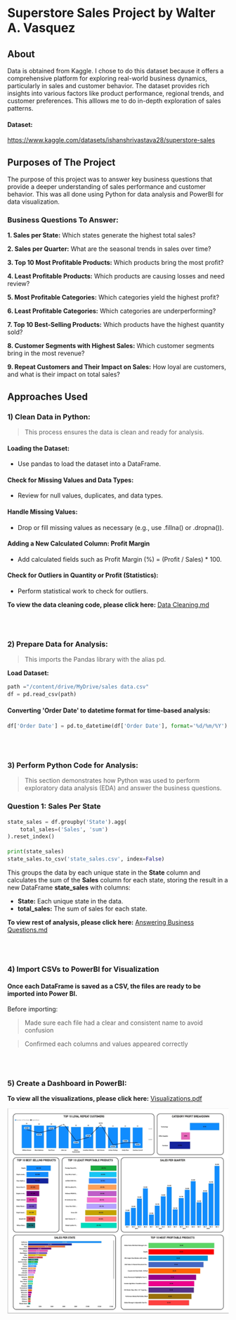 # Superstore Sales Project by Walter A. Vasquez

## About

Data is obtained from Kaggle. I chose to do this dataset because it offers a comprehensive platform for exploring real-world business dynamics, particularly in sales and customer behavior. The dataset provides rich insights into various factors like product performance, regional trends, and customer preferences. This alllows me to do in-depth exploration of sales patterns.


#### Dataset:
https://www.kaggle.com/datasets/ishanshrivastava28/superstore-sales

## Purposes of The Project

The purpose of this project was to answer key business questions that provide a deeper understanding of sales performance and customer behavior. This was all done using Python for data analysis and PowerBI for data visualization.


### Business Questions To Answer:

**1.	Sales per State:** Which states generate the highest total sales?

**2.	Sales per Quarter:** What are the seasonal trends in sales over time?

**3.	Top 10 Most Profitable Products:** Which products bring the most profit?

**4.	Least Profitable Products:** Which products are causing losses and need review?

**5.	Most Profitable Categories:** Which categories yield the highest profit?

**6.	Least Profitable Categories:** Which categories are underperforming?

**7.	Top 10 Best-Selling Products:** Which products have the highest quantity sold?

**8.	Customer Segments with Highest Sales:** Which customer segments bring in the most revenue?

**9.	Repeat Customers and Their Impact on Sales:** How loyal are customers, and what is their impact on total sales?

## Approaches Used

### 1) Clean Data in Python:
> This process ensures the data is clean and ready for analysis.

#### Loading the Dataset:
  -	Use pandas to load the dataset into a DataFrame.
  

#### Check for Missing Values and Data Types:
  -	Review for null values, duplicates, and data types.

#### Handle Missing Values:
  -	Drop or fill missing values as necessary (e.g., use .fillna() or .dropna()).

#### Adding a New Calculated Column: Profit Margin
-	Add calculated fields such as Profit Margin (%) = (Profit / Sales) * 100.

#### Check for Outliers in Quantity or Profit (Statistics): 
- Perform statistical work to check for outliers.



**To view the data cleaning code, please click here:**
[Data Cleaning.md](https://github.com/waltervas10/Superstore-Sales-Project/blob/53a41edf949ff98f1b465505619ce16c84252134/Data%20Cleaning.md)

  <br><br>

### 2) Prepare Data for Analysis:
> This imports the Pandas library with the alias pd.

**Load Dataset:** 
 ```python
path ="/content/drive/MyDrive/sales data.csv"
df = pd.read_csv(path)
```

#### Converting 'Order Date' to datetime format for time-based analysis:
```python
df['Order Date'] = pd.to_datetime(df['Order Date'], format='%d/%m/%Y')
 ```

<br><br>

### 3) Perform Python Code for Analysis:
> This section demonstrates how Python was used to perform exploratory data analysis (EDA) and answer the business questions.

###  Question 1: Sales Per State 

```python
state_sales = df.groupby('State').agg(
    total_sales=('Sales', 'sum')
).reset_index()

print(state_sales)
state_sales.to_csv('state_sales.csv', index=False)  
```
This groups the data by each unique state in the **State** column and calculates the sum of the **Sales** column for each state, storing the result in a new DataFrame **state_sales** with columns:

- **State:** Each unique state in the data.
- **total_sales:** The sum of sales for each state.

 **To view rest of analysis, please click here:** [Answering Business Questions.md](https://github.com/waltervas10/Superstore-Sales-Project/blob/60d463e42d01ccd0d69593a3ae5929a42851487a/Answering%20Business%20Questions.md) 

<br><br>


### 4) Import CSVs to PowerBI for Visualization

#### Once each DataFrame is saved as a CSV, the files are ready to be imported into Power BI.

Before importing:
> Made sure each file had a clear and consistent name to avoid confusion

>  Confirmed each columns and values appeared correctly

<br><br>


### 5) Create a Dashboard in PowerBI:

**To view all the visualizations, please click here:** [Visualizations.pdf](https://github.com/waltervas10/Superstore-Sales-Project/blob/008127249cb6bb763b1f83860d335b19d2b0310f/Visualizations.pdf)



![SuperStore Sales Dashboard](https://github.com/waltervas10/Superstore-Sales-Project/blob/main/Dashboard.jpeg?raw=true
)

































